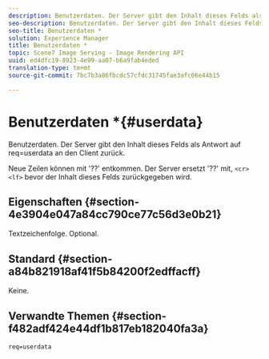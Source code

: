 ```yaml
---
description: Benutzerdaten. Der Server gibt den Inhalt dieses Felds als Antwort auf req=userdata an den Client zurück.
seo-description: Benutzerdaten. Der Server gibt den Inhalt dieses Felds als Antwort auf req=userdata an den Client zurück.
seo-title: Benutzerdaten *
solution: Experience Manager
title: Benutzerdaten *
topic: Scene7 Image Serving - Image Rendering API
uuid: ed4dfc19-8923-4e99-aa07-b6a9fab4eded
translation-type: tm+mt
source-git-commit: 7bc7b3a86fbcdc57cfdc31745fae3afc06e44b15

---
```



# Benutzerdaten *{#userdata}

Benutzerdaten. Der Server gibt den Inhalt dieses Felds als Antwort auf req=userdata an den Client zurück.

Neue Zeilen können mit &#39;??&#39; entkommen. Der Server ersetzt &#39;??&#39; mit, `<cr><lf>` bevor der Inhalt dieses Felds zurückgegeben wird.

## Eigenschaften {#section-4e3904e047a84cc790ce77c56d3e0b21}

Textzeichenfolge. Optional.

## Standard {#section-a84b821918af41f5b84200f2edffacff}

Keine.

## Verwandte Themen {#section-f482adf424e44df1b817eb182040fa3a}

`req=userdata`
